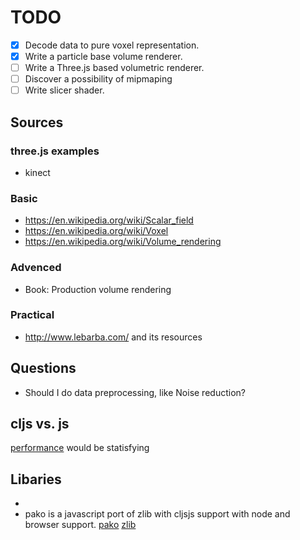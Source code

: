 # TODO #

- [X] Decode data to pure voxel representation.
- [X] Write a particle base volume renderer.
- [ ] Write a Three.js based volumetric renderer.
- [ ] Discover a possibility of mipmaping
- [ ] Write slicer shader.

## Sources ##

### three.js examples ###

* kinect

### Basic ###
- https://en.wikipedia.org/wiki/Scalar_field
- https://en.wikipedia.org/wiki/Voxel
- https://en.wikipedia.org/wiki/Volume_rendering

### Advenced ###
- Book: Production volume rendering

### Practical ###
- http://www.lebarba.com/ and its resources


## Questions ##
- Should I do data preprocessing, like Noise reduction?

## cljs vs. js ##
[performance](https://numergent.com/2015-12/ClojureScript-performance-revisited.html) would be statisfying

## Libaries ##
-
- pako is a javascript port of zlib with cljsjs support with node and browser support.
[pako](https://github.com/nodeca/pako)
[zlib](https://zlib.net/)
